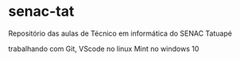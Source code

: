 # senac-tat
Repositório das aulas de Técnico em informática do SENAC Tatuapé

trabalhando com Git, VScode no linux Mint no windows 10  
